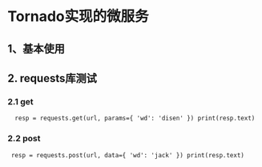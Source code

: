 # Tornado实现的微服务
## 1、基本使用

## 2. requests库测试
### 2.1 get
`  resp = requests.get(url, params={
       'wd': 'disen'
  })
  print(resp.text)`
  
### 2.2 post
 ` resp = requests.post(url, data={
     'wd': 'jack'
  })
  print(resp.text)`